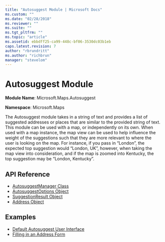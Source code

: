 ```yaml
---
title: "Autosuggest Module | Microsoft Docs"
ms.custom: ""
ms.date: "02/28/2018"
ms.reviewer: ""
ms.suite: ""
ms.tgt_pltfrm: ""
ms.topic: "article"
ms.assetid: ebbdff25-ca99-448c-bf06-3530dc03b1eb
caps.latest.revision: 7
author: "rbrundritt"
ms.author: "richbrun"
manager: "stevelom"
---
```

# Autosuggest Module
**Module Name**: Microsoft.Maps.Autosuggest

**Namespace**: Microsoft.Maps 

The Autosuggest module takes in a string of text and provides a list of suggested addresses or places that are similar to the provided string of text. This module can be used with a map, or independently on its own. When used with a map instance, the map view can be used to help influence the weight of the suggestions such that they are more relevant to where the user is looking on the map. For instance, if you pass in “London”, the expected top suggestion would “London, UK”, however, when taking the map view into consideration, and if the map is zoomed into Kentucky, the top suggestion may be “London, Kentucky”.

## API Reference

  * [AutosuggestManager Class](../v8-web-control/autosuggestmanager-class.md)
  * [AutosuggestOptions Object](../v8-web-control/autosuggestoptions-object.md)
  * [SuggestionResult Object](../v8-web-control/suggestionresult-object.md)
  * [Address Object](../v8-web-control/address-object.md)


## Examples
  * [Default Autosuggest User Interface](../v8-web-control/default-autosuggest-user-interface-example.md)
  * [Filling in an Address Form](../v8-web-control/filling-in-an-address-form-example.md) 